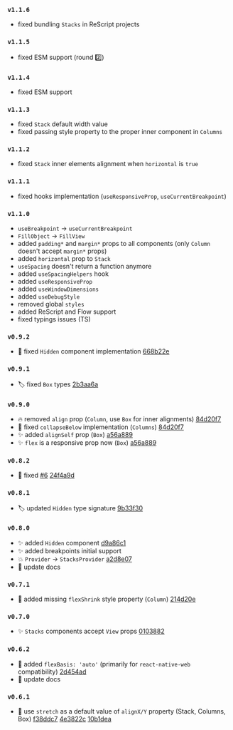 ### `v1.1.6`

- fixed bundling `Stacks` in ReScript projects

### `v1.1.5`

- fixed ESM support (round 2️⃣)

### `v1.1.4`

- fixed ESM support

### `v1.1.3`

- fixed `Stack` default width value
- fixed passing style property to the proper inner component in `Columns`

### `v1.1.2`

- fixed `Stack` inner elements alignment when `horizontal` is `true`

### `v1.1.1`

- fixed hooks implementation (`useResponsiveProp`, `useCurrentBreakpoint`)

### `v1.1.0`

- `useBreakpoint` → `useCurrentBreakpoint`
- `FillObject` → `FillView`
- added `padding*` and `margin*` props to all components (only `Column` doesn't accept `margin*` props)
- added `horizontal` prop to `Stack`
- `useSpacing` doesn't return a function anymore
- added `useSpacingHelpers` hook
- added `useResponsiveProp`
- added `useWindowDimensions`
- added `useDebugStyle`
- removed global `styles`
- added ReScript and Flow support
- fixed typings issues (TS)

### `v0.9.2`

- 🐛 fixed `Hidden` component implementation [668b22e](https://github.com/mobily/stacks/commit/668b22e91182179a44b20c3f228f4db39bb98b05)

### `v0.9.1`

- 🏷️ fixed `Box` types [2b3aa6a](https://github.com/mobily/stacks/commit/2b3aa6a5c6d53e62bdb71915f811330399e054c6)

### `v0.9.0`

- 🔥 removed `align` prop (`Column`, use `Box` for inner alignments) [84d20f7](https://github.com/mobily/stacks/commit/84d20f7b92710ddd5e28d52b68a43b90827d0c8d)
- 🐛 fixed `collapseBelow` implementation (`Columns`) [84d20f7](https://github.com/mobily/stacks/commit/84d20f7b92710ddd5e28d52b68a43b90827d0c8d)
- ✨ added `alignSelf` prop (`Box`) [a56a889](https://github.com/mobily/stacks/commit/a56a889e5429d4cef0cd097e968f72d62d473cb5)
- ✨ `flex` is a responsive prop now (`Box`) [a56a889](https://github.com/mobily/stacks/commit/a56a889e5429d4cef0cd097e968f72d62d473cb5)

### `v0.8.2`

- 🐛 fixed [#6](https://github.com/mobily/stacks/issues/6) [24f4a9d](https://github.com/mobily/stacks/commit/24f4a9d9512347175bc015bcd40cc77d2e6d8008)

### `v0.8.1`

- 🏷️ updated `Hidden` type signature [9b33f30](https://github.com/mobily/stacks/commit/9b33f302d5e3e04d0ae2b479f0a3bb8f9d2b9dd5)

### `v0.8.0`

- ✨ added `Hidden` component [d9a86c1](https://github.com/mobily/stacks/commit/d9a86c110c2854f5f11d58d7f20a5e5ae1a819c9)
- ✨ added breakpoints initial support
- 💥 `Provider` → `StacksProvider` [a2d8e07](https://github.com/mobily/stacks/commit/a2d8e075b73169b89fe4b46810f02e7cc14b1d44)
- 📝 update docs

### `v0.7.1`

- 🐛 added missing `flexShrink` style property (`Column`) [214d20e](https://github.com/mobily/stacks/commit/214d20e2fd827714bafbebc886218c6a568246b9)

### `v0.7.0`

- ✨ `Stacks` components accept `View` props [0103882](https://github.com/mobily/stacks/commit/010388266d07f21d5d5873754f7263633ff10112)

### `v0.6.2`

- 🔧 added `flexBasis: 'auto'` (primarily for `react-native-web` compatibility) [2d454ad](https://github.com/mobily/stacks/commit/2d454addabe3bfdbd701e84d86db89d4bf052b1c)
- 📝 update docs

### `v0.6.1`

- 🔧 use `stretch` as a default value of `alignX/Y` property (Stack, Columns, Box) [f38ddc7](https://github.com/mobily/stacks/commit/f38ddc74b25fff0c8217a475b7dbf6bcb779692c) [4e3822c](https://github.com/mobily/stacks/commit/4e3822c1f5aca3277a3d31860e2ca3f1a0b35a7b) [10b1dea](https://github.com/mobily/stacks/commit/10b1dea042d4dd4380e5a9459096eea7134f1e1e)
